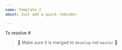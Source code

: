 ```yaml
---
name: Template 2
about: Just add a quick reminder

---
```


<!-- 
Please enter each Issue number you are resolving in your PR
e.g. 
To fix #1
To resolve #2
-->
To resolve #

> 🚨 Make sure it is merged to `develop` not `master` 🚨 
